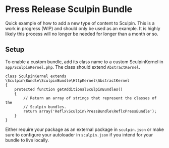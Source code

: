 Press Release Sculpin Bundle
============================

Quick example of how to add a new type of content to Sculpin. This is a work in
progress (WIP) and should only be used as an example. It is highly likely this
process will no longer be needed for longer than a month or so.


Setup
-----

To enable a custom bundle, add its class name to a custom SculpinKernel in
`app/SculpinKernel.php`. The class should extend `AbstractKernel`.

    class SculpinKernel extends \Sculpin\Bundle\SculpinBundle\HttpKernel\AbstractKernel
    {
        protected function getAdditionalSculpinBundles()
        {
            // Return an array of strings that represent the classes of the
            // Sculpin bundles.
            return array('Reflx\Sculpin\PressBundle\ReflxPressBundle');
        }
    }

Either require your package as an external package in `sculpin.json` or make
sure to configure your autoloader in `sculpin.json` if you intend for your
bundle to live locally.
